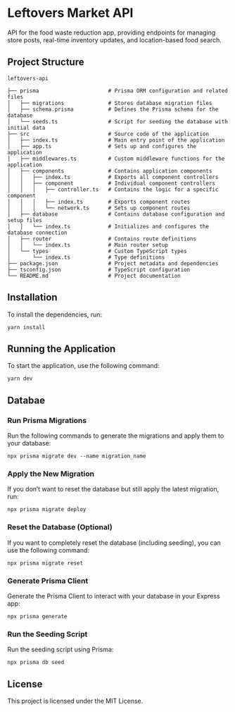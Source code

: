 # Leftovers Market API

API for the food waste reduction app, providing endpoints for managing store posts, real-time inventory updates, and location-based food search.

## Project Structure

```
leftovers-api

├── prisma                      # Prisma ORM configuration and related files
│   ├── migrations              # Stores database migration files
│   ├── schema.prisma           # Defines the Prisma schema for the database
│   └── seeds.ts                # Script for seeding the database with initial data
├── src                         # Source code of the application
│   ├── index.ts                # Main entry point of the application
│   ├── app.ts                  # Sets up and configures the application
│   ├── middlewares.ts          # Custom middleware functions for the application
│   ├── components              # Contains application components
│   │   ├── index.ts            # Exports all component controllers
│   │   ├── component           # Individual component controllers
│   │   │   ├── controller.ts   # Contains the logic for a specific component
│   │   │   ├── index.ts        # Exports component routes
│   │   │   └── network.ts      # Sets up component routes
│   ├── database                # Contains database configuration and setup files
│   │   └── index.ts            # Initializes and configures the database connection
│   ├── router                  # Contains route definitions
│   │   └── index.ts            # Main router setup
│   └── types                   # Custom TypeScript types
│       └── index.ts            # Type definitions
├── package.json                # Project metadata and dependencies
├── tsconfig.json               # TypeScript configuration
└── README.md                   # Project documentation
```

## Installation

To install the dependencies, run:

```
yarn install
```

## Running the Application

To start the application, use the following command:

```
yarn dev
```

## Databae

### Run Prisma Migrations

Run the following commands to generate the migrations and apply them to your database:

```
npx prisma migrate dev --name migration_name
```

### Apply the New Migration

If you don’t want to reset the database but still apply the latest migration, run:

```
npx prisma migrate deploy
```

### Reset the Database (Optional)

If you want to completely reset the database (including seeding), you can use the following command:

```
npx prisma migrate reset
```

### Generate Prisma Client

Generate the Prisma Client to interact with your database in your Express app:

```
npx prisma generate
```

### Run the Seeding Script

Run the seeding script using Prisma:

```
npx prisma db seed
```

## License

This project is licensed under the MIT License.
